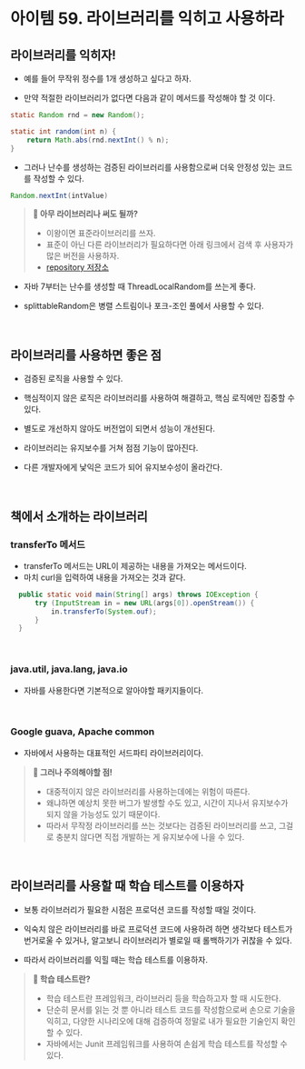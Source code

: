 # 아이템 59. 라이브러리를 익히고 사용하라

## 라이브러리를 익히자!

- 예를 들어 무작위 정수를 1개 생성하고 싶다고 하자.

- 만약 적절한 라이브러리가 없다면 다음과 같이 메서드를 작성해야 할 것 이다.

```java
static Random rnd = new Random();

static int random(int n) {
    return Math.abs(rnd.nextInt() % n);
}
```

- 그러나 난수를 생성하는 검증된 라이브러리를 사용함으로써 더욱 안정성 있는 코드를 작성할 수 있다.

```java
Random.nextInt(intValue)
```

> **📌 아무 라이브러리나 써도 될까?**<br>
>
> - 이왕이면 표준라이브러리를 쓰자.
> - 표준이 아닌 다른 라이브러리가 필요하다면 아래 링크에서 검색 후 사용자가 많은 버전을 사용하자.
> - [repository 저장소](https://mvnrepository.com/)

- 자바 7부터는 난수를 생성할 때 ThreadLocalRandom를 쓰는게 좋다.

- splittableRandom은 병렬 스트림이나 포크-조인 풀에서 사용할 수 있다.

<br>

## 라이브러리를 사용하면 좋은 점

- 검증된 로직을 사용할 수 있다.

- 핵심적이지 않은 로직은 라이브러리를 사용하여 해결하고, 핵심 로직에만 집중할 수 있다.

- 별도로 개선하지 않아도 버전업이 되면서 성능이 개선된다.

- 라이브러리는 유지보수를 거쳐 점점 기능이 많아진다.

- 다른 개발자에게 낯익은 코드가 되어 유지보수성이 올라간다.

<br>

## 책에서 소개하는 라이브러리

### transferTo 메서드

- transferTo 메서드는 URL이 제공하는 내용을 가져오는 메서드이다.
- 마치 curl을 입력하여 내용을 가져오는 것과 같다.

```java
  public static void main(String[] args) throws IOException {
      try (InputStream in = new URL(args[0]).openStream()) {
          in.transferTo(System.ouf);
      }
  }
```

<br>

### java.util, java.lang, java.io

- 자바를 사용한다면 기본적으로 알아야할 패키지들이다.

<br>

### Google guava, Apache common

- 자바에서 사용하는 대표적인 서드파티 라이브러리이다.

> **📌 그러나 주의해야할 점!**<br>
>
> - 대중적이지 않은 라이브러리를 사용하는데에는 위험이 따른다.
> - 왜냐하면 예상치 못한 버그가 발생할 수도 있고, 시간이 지나서 유지보수가 되지 않을 가능성도 있기 때문이다.
> - 따라서 무작정 라이브러리를 쓰는 것보다는 검증된 라이브러리를 쓰고, 그걸로 충분치 않다면 직접 개발하는 게 유지보수에 나을 수 있다.

<br>

## 라이브러리를 사용할 때 학습 테스트를 이용하자

- 보통 라이브러리가 필요한 시점은 프로덕션 코드를 작성할 때일 것이다.

- 익숙치 않은 라이브러리를 바로 프로덕션 코드에 사용하려 하면 생각보다 테스트가 번거로울 수 있거나, 알고보니 라이브러리가 별로일 때 롤백하기가 귀찮을 수 있다.

- 따라서 라이브러리를 익힐 때는 학습 테스트를 이용하자.

> **📌 학습 테스트란?**<br>
>
> - 학습 테스트란 프레임워크, 라이브러리 등을 학습하고자 할 때 시도한다.
> - 단순히 문서를 읽는 것 뿐 아니라 테스트 코드를 작성함으로써 손으로 기술을 익히고, 다양한 시나리오에 대해 검증하여 정말로 내가 필요한 기술인지 확인할 수 있다.
> - 자바에서는 Junit 프레임워크를 사용하여 손쉽게 학습 테스트를 작성할 수 있다.
